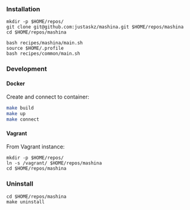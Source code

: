 ### Installation
```
mkdir -p $HOME/repos/
git clone git@github.com:justaskz/mashina.git $HOME/repos/mashina
cd $HOME/repos/mashina
```

```
bash recipes/mashina/main.sh
source $HOME/.profile
bash recipes/common/main.sh
```

### Development
#### Docker

Create and connect to container:
```bash
make build
make up
make connect
```

#### Vagrant
From Vagrant instance:
```
mkdir -p $HOME/repos/
ln -s /vagrant/ $HOME/repos/mashina
cd $HOME/repos/mashina
```

### Uninstall
```
cd $HOME/repos/mashina
make uninstall
```

